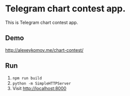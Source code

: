 Telegram chart contest app.
=============

This is Telegram chart contest app.

Demo
-
http://alexeykomov.me/chart-contest/

Run
---
1. `npm run build`
2. `python -m SimpleHTTPServer`
3. Visit [http://localhost:8000](http://localhost:8000)


